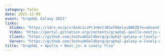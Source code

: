 ```yaml
---
category: Talks
date: 2021-12-09
event: "GraphQL Galaxy 2021"
links:
  Slides: "https://1drv.ms/p/s!AvUc1cvPrJnWvtJB3w7D6elasOWEZQ?e=oUoanS"
  Video: "https://portal.gitnation.org/contents/graphql-apollo-nextjs-a-lovely-trio"
  Client: "https://github.com/JoshuaKGoldberg/graphql-galaxy-a-lovely-trio"
  Server: "https://github.com/JoshuaKGoldberg/graphql-galaxy-a-lovely-graphql-server"
title: "GraphQL + Apollo + Next.js: A Lovely Trio"
---
```

